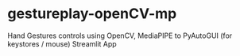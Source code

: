 # gestureplay-openCV-mp
Hand Gestures controls using OpenCV, MediaPIPE to PyAutoGUI (for keystores / mouse) Streamlit App

